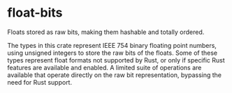 # float-bits
Floats stored as raw bits, making them hashable and totally ordered.

The types in this crate represent IEEE 754 binary floating point numbers,
using unsigned integers to store the raw bits of the floats.  Some of these
types represent float formats not supported by Rust, or only if specific Rust
features are available and enabled.  A limited suite of operations are
available that operate directly on the raw bit representation, bypassing the
need for Rust support.
